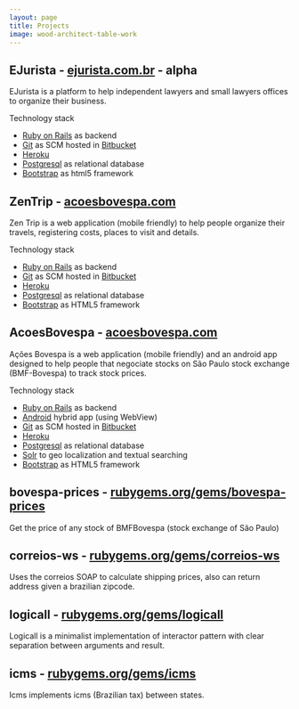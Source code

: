 ```yaml
---
layout: page
title: Projects
image: wood-architect-table-work
---
```


## EJurista - [ejurista.com.br](http://www.ejurista.com.br) - alpha

EJurista is a platform to help independent lawyers and small lawyers offices to organize their business.

Technology stack

  - [Ruby on Rails](http://rubyonrails.org) as backend
  - [Git](https://git-scm.com) as SCM hosted in [Bitbucket](https://bitbucket.org)
  - [Heroku](https://www.heroku.com)
  - [Postgresql](http://www.postgresql.org) as relational database
  - [Bootstrap](http://getbootstrap.com) as html5 framework

## ZenTrip - [acoesbovespa.com](http://www.zentrip.com.br)

Zen Trip is a web application (mobile friendly) to help people organize their travels, registering costs, places to visit and details.

Technology stack

  - [Ruby on Rails](http://rubyonrails.org) as backend
  - [Git](https://git-scm.com) as SCM hosted in [Bitbucket](https://bitbucket.org)
  - [Heroku](https://www.heroku.com)
  - [Postgresql](http://www.postgresql.org) as relational database
  - [Bootstrap](http://getbootstrap.com) as HTML5 framework

## AcoesBovespa - [acoesbovespa.com](http://www.acoesbovespa.com)

Ações Bovespa is a web application (mobile friendly) and an android app designed to help people that negociate stocks on São Paulo stock exchange (BMF-Bovespa) to track stock prices.

Technology stack

  - [Ruby on Rails](http://rubyonrails.org) as backend
  - [Android](https://www.android.com) hybrid app (using WebView)
  - [Git](https://git-scm.com) as SCM hosted in [Bitbucket](https://bitbucket.org)
  - [Heroku](https://www.heroku.com)
  - [Postgresql](http://www.postgresql.org) as relational database
  - [Solr](http://lucene.apache.org/solr) to geo localization and textual searching
  - [Bootstrap](http://getbootstrap.com) as HTML5 framework

## bovespa-prices - [rubygems.org/gems/bovespa-prices](https://rubygems.org/gems/bovespa-prices)

Get the price of any stock of BMFBovespa (stock exchange of São Paulo)

## correios-ws - [rubygems.org/gems/correios-ws](https://rubygems.org/gems/correios-ws)

Uses the correios SOAP to calculate shipping prices, also can return address given a brazilian zipcode.

## logicall - [rubygems.org/gems/logicall](https://rubygems.org/gems/logicall)

Logicall is a minimalist implementation of interactor pattern with clear separation between arguments and result.

## icms - [rubygems.org/gems/icms](https://rubygems.org/gems/icms)

Icms implements icms (Brazilian tax) between states.
